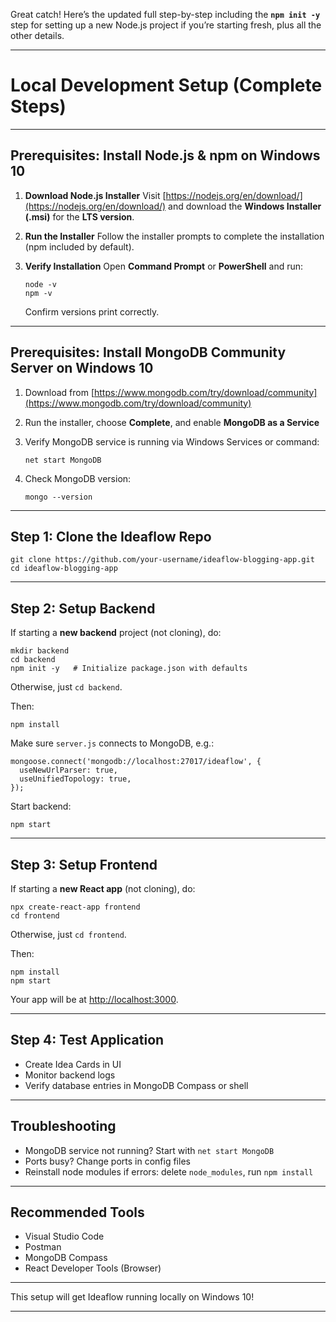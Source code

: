 Great catch! Here’s the updated full step-by-step including the **`npm init -y`** step for setting up a new Node.js project if you’re starting fresh, plus all the other details.

---

# Local Development Setup (Complete Steps)

---

## Prerequisites: Install Node.js & npm on Windows 10

1. **Download Node.js Installer**
   Visit [https://nodejs.org/en/download/](https://nodejs.org/en/download/) and download the **Windows Installer (.msi)** for the **LTS version**.

2. **Run the Installer**
   Follow the installer prompts to complete the installation (npm included by default).

3. **Verify Installation**
   Open **Command Prompt** or **PowerShell** and run:

   ```
   node -v
   npm -v
   ```

   Confirm versions print correctly.

---

## Prerequisites: Install MongoDB Community Server on Windows 10

1. Download from [https://www.mongodb.com/try/download/community](https://www.mongodb.com/try/download/community)

2. Run the installer, choose **Complete**, and enable **MongoDB as a Service**

3. Verify MongoDB service is running via Windows Services or command:

   ```
   net start MongoDB
   ```

4. Check MongoDB version:

   ```
   mongo --version
   ```

---

## Step 1: Clone the Ideaflow Repo

```
git clone https://github.com/your-username/ideaflow-blogging-app.git
cd ideaflow-blogging-app
```

---

## Step 2: Setup Backend

If starting a **new backend** project (not cloning), do:

```
mkdir backend
cd backend
npm init -y   # Initialize package.json with defaults
```

Otherwise, just `cd backend`.

Then:

```
npm install
```

Make sure `server.js` connects to MongoDB, e.g.:

```
mongoose.connect('mongodb://localhost:27017/ideaflow', {
  useNewUrlParser: true,
  useUnifiedTopology: true,
});
```

Start backend:

```
npm start
```

---

## Step 3: Setup Frontend

If starting a **new React app** (not cloning), do:

```
npx create-react-app frontend
cd frontend
```

Otherwise, just `cd frontend`.

Then:

```
npm install
npm start
```

Your app will be at [http://localhost:3000](http://localhost:3000).

---

## Step 4: Test Application

* Create Idea Cards in UI
* Monitor backend logs
* Verify database entries in MongoDB Compass or shell

---

## Troubleshooting

* MongoDB service not running? Start with `net start MongoDB`
* Ports busy? Change ports in config files
* Reinstall node modules if errors: delete `node_modules`, run `npm install`

---

## Recommended Tools

* Visual Studio Code
* Postman
* MongoDB Compass
* React Developer Tools (Browser)

---

This setup will get Ideaflow running locally on Windows 10!

---
